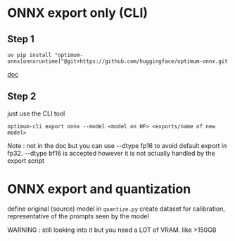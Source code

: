 # ONNX export only (CLI)
## Step 1
`uv pip install "optimum-onnx[onnxruntime]"@git+https://github.com/huggingface/optimum-onnx.git`

[doc](https://github.com/huggingface/optimum-onnx)

## Step 2

just use the CLI tool

`optimum-cli export onnx --model <model on HF> <exports/name of new model>`

Note : not in the doc but you can use --dtype fp16 to avoid default export in fp32. --dtype bf16 is accepted however it is not actually handled by the export script  

# ONNX export and quantization
define original (source) model in `quantize.py`
create dataset for calibration, representative of the prompts seen by the model

WARNING : still looking into it but you need a LOT of VRAM. like >150GB